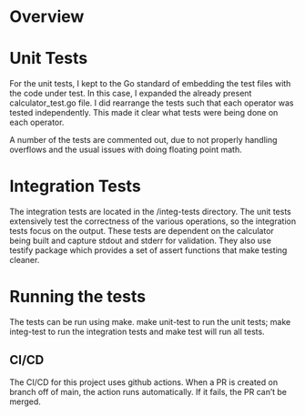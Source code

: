 
# Overview

# Unit Tests

For the unit tests, I kept to the Go standard of embedding the test files with the code under test.  In this case, I expanded the already present calculator_test.go file.  I did rearrange the tests such that each  operator was tested independently.  This made it clear what tests were being done on each operator.

A number of the tests are commented out, due to not properly handling overflows and the usual issues with doing floating point math.

# Integration Tests

The integration tests are located in the /integ-tests directory.  The unit tests extensively test the correctness of the various operations, so the integration tests focus on the output.  These tests are dependent on the calculator being built and capture stdout and stderr for validation.  They also use testify package which provides a set of assert functions that make testing cleaner.

# Running the tests

The tests can be run using make.  make unit-test to run the unit tests; make integ-test to run the integration tests and make test will run all tests.

## CI/CD

The CI/CD for this project uses github actions.  When a PR is created on branch off of main, the action runs automatically.  If it fails, the PR can’t be merged.
